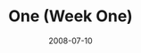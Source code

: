 ---
layout: music 
title: "One (Week One)"
series: "One"
date: 2008-07-10 
description: "Chuck Mingo shares his thoughts on Jesus' prayer for unity among his followers."
audio: "http://s3.amazonaws.com/crossroadsaudiomessages/ONE_01_07-05-08_Mingo_webaudio.mp3"
audio-duration: "38:25"
src: "http://www.crossroads.net/players/media/series/ONE_DLpageGraphic1.jpg"
---
